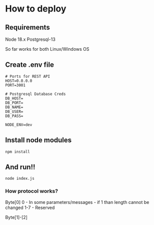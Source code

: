 # How to deploy

## Requirements

Node 18.x
Postgresql-13

So far works for both Linux/Windows OS

## Create .env file

```
# Ports for REST API
HOST=0.0.0.0
PORT=3001

# Postgresql Database Creds
DB_HOST=
DB_PORT=
DB_NAME=
DB_USER=
DB_PASS=

NODE_ENV=dev
```

## Install node modules

```
npm install
```

## And run!!

```
node index.js
```

### How protocol works?

Byte[0]
0 - In some parameters/messages - if 1 than length cannot be changed
1-7 - Reserved

Byte[1]-[2]